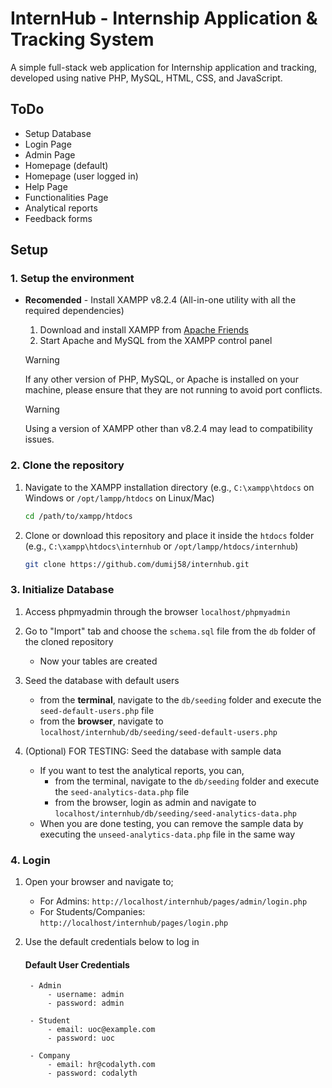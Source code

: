 # InternHub - Internship Application & Tracking System

A simple full-stack web application for Internship application and tracking, developed using native PHP, MySQL, HTML, CSS, and JavaScript.

## ToDo

- Setup Database
- Login Page
- Admin Page
- Homepage (default)
- Homepage (user logged in)
- Help Page
- Functionalities Page
- Analytical reports
- Feedback forms

## Setup

### 1. Setup the environment

- **Recomended** - Install XAMPP v8.2.4 (All-in-one utility with all the required dependencies)
    1. Download and install XAMPP from [Apache Friends](https://www.apachefriends.org/index.html)
    2. Start Apache and MySQL from the XAMPP control panel

    > [!WARNING]
    > If any other version of PHP, MySQL, or Apache is installed on your machine, please ensure that they are not running to avoid port conflicts.

    > [!WARNING]
    > Using a version of XAMPP other than v8.2.4 may lead to compatibility issues.

### 2. Clone the repository

1. Navigate to the XAMPP installation directory (e.g., `C:\xampp\htdocs` on Windows or `/opt/lampp/htdocs` on Linux/Mac)
    ```bash
    cd /path/to/xampp/htdocs
    ```
2. Clone or download this repository and place it inside the `htdocs` folder (e.g., `C:\xampp\htdocs\internhub` or `/opt/lampp/htdocs/internhub`)
    ```bash
    git clone https://github.com/dumij58/internhub.git
    ```

### 3. Initialize Database

1. Access phpmyadmin through the browser `localhost/phpmyadmin`

2. Go to "Import" tab and choose the `schema.sql` file from the `db` folder of the cloned repository

    - Now your tables are created

3. Seed the database with default users

    - from the **terminal**, navigate to the `db/seeding` folder and execute the `seed-default-users.php` file
    - from the **browser**, navigate to `localhost/internhub/db/seeding/seed-default-users.php`

4. (Optional) FOR TESTING: Seed the database with sample data

    - If you want to test the analytical reports, you can,
        - from the terminal, navigate to the `db/seeding` folder and execute the `seed-analytics-data.php` file
        - from the browser, login as admin and navigate to `localhost/internhub/db/seeding/seed-analytics-data.php`
    - When you are done testing, you can remove the sample data by executing the `unseed-analytics-data.php` file in the same way

### 4. Login

1. Open your browser and navigate to;
    - For Admins:
     `http://localhost/internhub/pages/admin/login.php`
    - For Students/Companies:
     `http://localhost/internhub/pages/login.php`
2. Use the default credentials below to log in

    #### Default User Credentials
        - Admin
            - username: admin
            - password: admin

        - Student
            - email: uoc@example.com
            - password: uoc

        - Company
            - email: hr@codalyth.com
            - password: codalyth